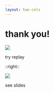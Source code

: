 ```yaml
---
layout: two-cols
---
```


# thank you!

<img src="/images/qr.png" class="w-40 pt-10 m-auto" />

try replay
<Arrow x1="85" y1="340" x2="175" y2="250" />

::right::

<img src="/images/qr.png" class="w-40 pt-10 m-auto mt-24" />

see slides
<Arrow x1="535" y1="340" x2="610" y2="250" />